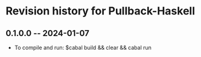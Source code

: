 # Revision history for Pullback-Haskell

## 0.1.0.0 -- 2024-01-07

* To compile and run:
    $cabal build && clear && cabal run

